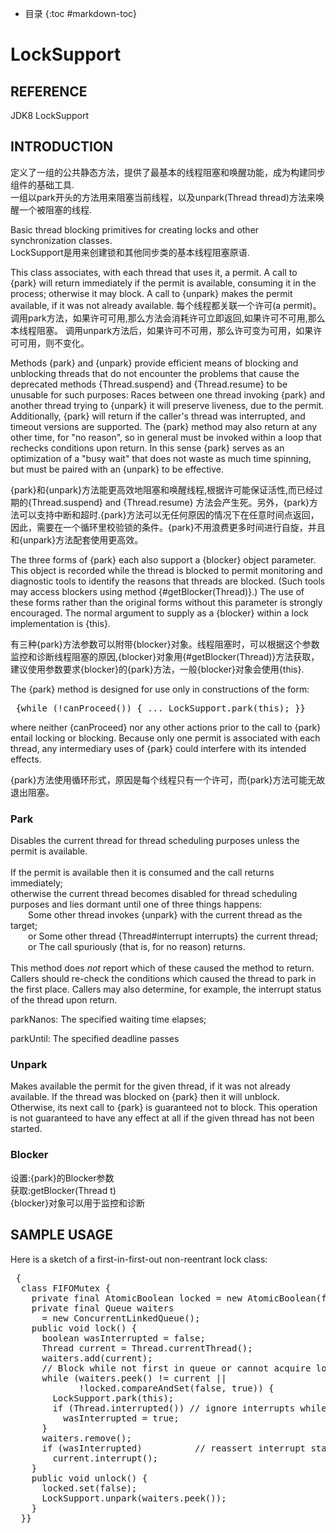 - 目录
{:toc #markdown-toc}	

# LockSupport

## REFERENCE
JDK8 LockSupport


## INTRODUCTION

定义了一组的公共静态方法，提供了最基本的线程阻塞和唤醒功能，成为构建同步组件的基础工具.<br/>
一组以park开头的方法用来阻塞当前线程，以及unpark(Thread thread)方法来唤醒一个被阻塞的线程.

Basic thread blocking primitives for creating locks and other synchronization classes.<br/>
LockSupport是用来创建锁和其他同步类的基本线程阻塞原语.

This class associates, with each thread that uses it, a permit. A call to {park} will return immediately if the permit is available, consuming it in the process; otherwise it may block.  A call to {unpark} makes the permit available, if it was not already available. 
每个线程都关联一个许可(a permit)。调用park方法，如果许可可用,那么方法会消耗许可立即返回,如果许可不可用,那么本线程阻塞。
调用unpark方法后，如果许可不可用，那么许可变为可用，如果许可可用，则不变化。



Methods {park} and {unpark} provide efficient means of blocking and unblocking threads that do not encounter the problems that cause the deprecated methods {Thread.suspend} and {Thread.resume} to be unusable for such purposes: Races between one thread invoking {park} and another thread trying to {unpark} it will preserve liveness, due to the permit. Additionally, {park} will return if the caller's thread was interrupted, and timeout versions are supported. The {park} method may also return at any other time, for "no reason", so in general must be invoked within a loop that rechecks conditions upon return. In this sense {park} serves as an optimization of a "busy wait" that does not waste as much time  spinning, but must be paired with an {unpark} to be effective.


{park}和{unpark}方法能更高效地阻塞和唤醒线程,根据许可能保证活性,而已经过期的{Thread.suspend} and {Thread.resume} 方法会产生死。另外，{park}方法可以支持中断和超时.{park}方法可以无任何原因的情况下在任意时间点返回，因此，需要在一个循环里校验锁的条件。{park}不用浪费更多时间进行自旋，并且和{unpark}方法配套使用更高效。

The three forms of {park} each also support a {blocker} object parameter. This object is recorded while the thread is blocked to permit monitoring and diagnostic tools to identify the reasons that threads are blocked. (Such tools may access blockers using method {#getBlocker(Thread)}.) The use of these forms rather than the original forms without this parameter is strongly encouraged. The normal argument to supply as a {blocker} within a lock implementation is {this}.


有三种{park}方法参数可以附带{blocker}对象。线程阻塞时，可以根据这个参数监控和诊断线程阻塞的原因,{blocker}对象用{#getBlocker(Thread)}方法获取，建议使用参数要求{blocker}的{park}方法，一般{blocker}对象会使用{this}.

The {park} method is designed for use only in constructions of the form:
<pre> {while (!canProceed()) { ... LockSupport.park(this); }}</pre>
where neither {canProceed} nor any other actions prior to the call to {park} entail locking or blocking.  Because only one permit is associated with each thread, any intermediary uses of {park} could interfere with its intended effects.

{park}方法使用循环形式，原因是每个线程只有一个许可，而{park}方法可能无故退出阻塞。



### Park

Disables the current thread for thread scheduling purposes unless the permit is available.
<br/><br/>
If the permit is available then it is consumed and the call returns immediately;<br/> 
otherwise the current thread becomes disabled for thread scheduling purposes and lies dormant until one of three things happens:
<br/>&ensp;&ensp;&ensp;&ensp;Some other thread invokes {unpark} with the current thread as the target;
<br/>&ensp;&ensp;&ensp;&ensp;or Some other thread {Thread#interrupt interrupts} the current thread; 
<br/>&ensp;&ensp;&ensp;&ensp;or The call spuriously (that is, for no reason) returns.
<br/><br/>
This method does <em>not</em> report which of these caused the method to return. Callers should re-check the conditions which caused the thread to park in the first place. Callers may also determine, for example, the interrupt status of the thread upon return.


parkNanos: The specified waiting time elapses;

parkUntil: The specified deadline passes



### Unpark

Makes available the permit for the given thread, if it was not already available.  If the thread was blocked on {park} then it will unblock.  Otherwise, its next call to {park} is guaranteed not to block. This operation is not guaranteed to have any effect at all if the given thread has not been started.

### Blocker

设置:{park}的Blocker参数<br/>
获取:getBlocker(Thread t)<br/>
{blocker}对象可以用于监控和诊断



## SAMPLE USAGE
Here is a sketch of a first-in-first-out non-reentrant lock class:
 <pre> {
  class FIFOMutex {
    private final AtomicBoolean locked = new AtomicBoolean(false);
    private final Queue<Thread> waiters
      = new ConcurrentLinkedQueue<Thread>();
    public void lock() {
      boolean wasInterrupted = false;
      Thread current = Thread.currentThread();
      waiters.add(current);
      // Block while not first in queue or cannot acquire lock
      while (waiters.peek() != current ||
             !locked.compareAndSet(false, true)) {
        LockSupport.park(this);
        if (Thread.interrupted()) // ignore interrupts while waiting
          wasInterrupted = true;
      }
      waiters.remove();
      if (wasInterrupted)          // reassert interrupt status on exit
        current.interrupt();
    }
    public void unlock() {
      locked.set(false);
      LockSupport.unpark(waiters.peek());
    }
  }}
  </pre>






